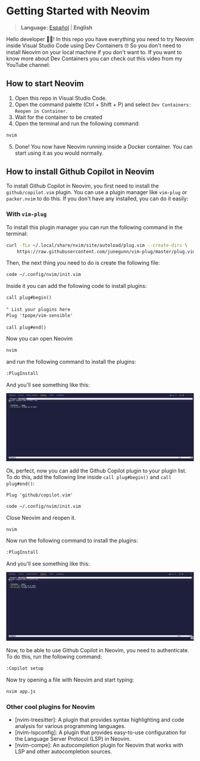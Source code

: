 # Getting Started with Neovim

> **Language:** [Español](README.md) | **English**

Hello developer 👋🏻! In this repo you have everything you need to try Neovim inside Visual Studio Code using Dev Containers 🤓 So you don't need to install Neovim on your local machine if you don't want to. If you want to know more about Dev Containers you can check out this video from my YouTube channel:



## How to start Neovim

1. Open this repo in Visual Studio Code.
2. Open the command palette (Ctrl + Shift + P) and select `Dev Containers: Reopen in Container`.
3. Wait for the container to be created
4. Open the terminal and run the following command:

```bash
nvim
```
5. Done! You now have Neovim running inside a Docker container. You can start using it as you would normally.

## How to install Github Copilot in Neovim

To install Github Copilot in Neovim, you first need to install the `github/copilot.vim` plugin. You can use a plugin manager like `vim-plug` or `packer.nvim` to do this. If you don't have any installed, you can do it easily:

### With `vim-plug`

To install this plugin manager you can run the following command in the terminal:

```bash
curl -fLo ~/.local/share/nvim/site/autoload/plug.vim --create-dirs \
    https://raw.githubusercontent.com/junegunn/vim-plug/master/plug.vim 
```

Then, the next thing you need to do is create the following file:

```bash
code ~/.config/nvim/init.vim
```

Inside it you can add the following code to install plugins:

```vim
call plug#begin()

" List your plugins here
Plug 'tpope/vim-sensible'

call plug#end()
```

Now you can open Neovim


```bash
nvim
```

and run the following command to install the plugins:

```bash
:PlugInstall
```

And you'll see something like this:

![PlugInstall](docs/images/PlugInstall.png)

Ok, perfect, now you can add the Github Copilot plugin to your plugin list. To do this, add the following line inside `call plug#begin()` and `call plug#end()`:

```vim
Plug 'github/copilot.vim'
```

```bash
code ~/.config/nvim/init.vim
```

Close Neovim and reopen it.

```bash
nvim
```

Now run the following command to install the plugins:

```bash
:PlugInstall
```

And you'll see something like this:


![PlugInstall](docs/images/PlugInstall%20GitHub%20Copilot.png)

Now, to be able to use Github Copilot in Neovim, you need to authenticate. To do this, run the following command:

```bash
:Copilot setup
```

Now try opening a file with Neovim and start typing:

```bash
nvim app.js
```

### Other cool plugins for Neovim

- [nvim-treesitter]: A plugin that provides syntax highlighting and code analysis for various programming languages.
- [nvim-lspconfig]: A plugin that provides easy-to-use configuration for the Language Server Protocol (LSP) in Neovim.
- [nvim-compe]: An autocompletion plugin for Neovim that works with LSP and other autocompletion sources.
